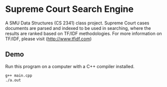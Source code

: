 # Supreme Court Search Engine

A SMU Data Structures (CS 2341) class project. Supreme Court cases documents are parsed and indexed to be used in searching, where the results are ranked based on TF/IDF methodologies. For more information on TF/IDF, please visit (http://www.tfidf.com)

## Demo

Run this program on a computer with a C++ compiler installed.

```bash
g++ main.cpp
./a.out
```
